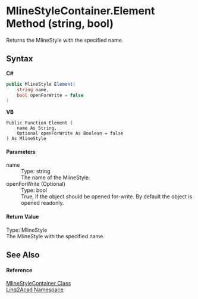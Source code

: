# MlineStyleContainer.Element Method (string, bool)
 

Returns the MlineStyle with the specified name.

## Syntax

**C#**<br />
``` C#
public MlineStyle Element(
	string name,
	bool openForWrite = false
)
```

**VB**<br />
``` VB
Public Function Element ( 
	name As String,
	Optional openForWrite As Boolean = false
) As MlineStyle
```


#### Parameters
<dl><dt>name</dt><dd>Type: string<br />The name of the MlineStyle.</dd><dt>openForWrite (Optional)</dt><dd>Type: bool<br />True, if the object should be opened for-write. By default the object is opened readonly.</dd></dl>

#### Return Value
Type: MlineStyle<br />The MlineStyle with the specified name.

## See Also


#### Reference
<a href="T_Linq2Acad_MlineStyleContainer.md">MlineStyleContainer Class</a><br /><a href="N_Linq2Acad.md">Linq2Acad Namespace</a><br />
